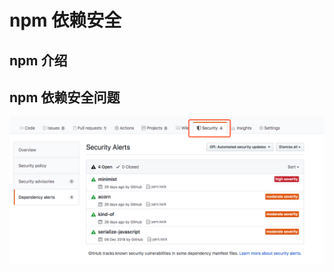 # npm 依赖安全

## npm 介绍

## npm 依赖安全问题

![npm-security](../../.vuepress/public/images/2020-05-01-14-48-00-npm-security-1.png)
